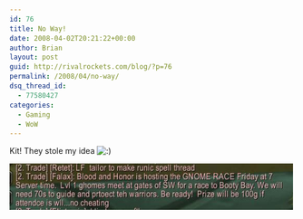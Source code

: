 ```yaml
---
id: 76
title: No Way!
date: 2008-04-02T20:21:22+00:00
author: Brian
layout: post
guid: http://rivalrockets.com/blog/?p=76
permalink: /2008/04/no-way/
dsq_thread_id:
  - 77580427
categories:
  - Gaming
  - WoW
---
```

Kit! They stole my idea  <img src='http://localhost/blog/wp-includes/images/smilies/icon_smile.gif' alt=':)' class='wp-smiley' />

<img class="alignnone size-full wp-image-77" title="level_one_race" src="/content/2008/04/level_one_race.jpg" alt="" width="500" height="82" />